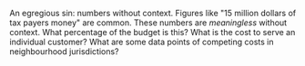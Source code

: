 
An egregious sin: numbers without context. Figures like "15 million dollars of tax payers money" are common. These numbers are _meaningless_ without context. What percentage of the budget is this? What is the cost to serve an individual customer? What are some data points of competing costs in neighbourhood jurisdictions?

